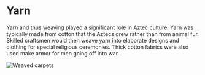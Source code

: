 # Yarn

Yarn and thus weaving played a significant role in Aztec culture. Yarn was
typically made from cotton that the Aztecs grew rather than from animal fur.
Skilled craftsmen would then weave yarn into elaborate designs and clothing for
special religious ceremonies. Thick cotton fabrics were also used make armor for
men going off into war.

![Weaved carpets](https://images.squarespace-cdn.com/content/v1/5db0b43ad5437e7e86fb6808/cfbe5418-180b-4c9f-bd89-99cf2b04dbca/AncientMayanTextiles2.jpg)

